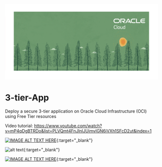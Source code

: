 
![images](/images/banner.png)

# 3-tier-App
Deploy a secure 3-tier application on Oracle Cloud Infrastructure (OCI) using Free Tier resources

Video tutorial: https://www.youtube.com/watch?v=mP4qDgBTRDo&list=PLVQmt4FnJlnlJUimvlGN6iVXh1SFcD2ut&index=1

[![IMAGE ALT TEXT HERE](http://img.youtube.com/vi/Czqin0UEYTQ/0.jpg)](http://www.youtube.com/watch?v=Czqin0UEYTQ){:target="_blank"}



![alt text](https://user-images.githubusercontent.com/41151040/68585865-1ad01b00-048c-11ea-9703-c6503d559a14.png){:target="_blank"}

[![IMAGE ALT TEXT HERE](https://j.gifs.com/JyXkJK.gif)](http://www.youtube.com/watch?v=Czqin0UEYTQ){:target="_blank"}
